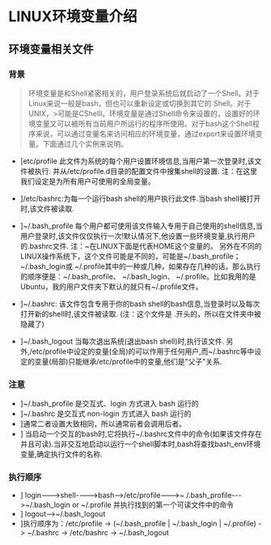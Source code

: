 
LINUX环境变量介绍
=================
环境变量相关文件
----------------

### 背景

>
>环境变量是和Shell紧密相关的，用户登录系统后就启动了一个Shell。对于Linux来说一般是bash，但也可以重新设定或切换到其它的 Shell。对于UNIX，>可能是CShelll。环境变量是通过Shell命令来设置的，设置好的环境变量又可以被所有当前用户所运行的程序所使用。对于bash这个Shell程序来说，可以通过变量名来访问相应的环境变量，通过export来设置环境变量。下面通过几个实例来说明。
>

- [etc/profile
此文件为系统的每个用户设置环境信息,当用户第一次登录时,该文件被执行.
并从/etc/profile.d目录的配置文件中搜集shell的设置.
注：在这里我们设定是为所有用户可使用的全局变量。

- ]/etc/bashrc:为每一个运行bash shell的用户执行此文件.当bash shell被打开时,该文件被读取.

- ]~/.bash_profile
每个用户都可使用该文件输入专用于自己使用的shell信息,当用户登录时,该文件仅仅执行一次!默认情况下,他设置一些环境变量,执行用户的.bashrc文件.
注：~在LINUX下面是代表HOME这个变量的。
另外在不同的LINUX操作系统下，这个文件可能是不同的，可能是~/.bash_profile； ~/.bash_login或 ~/.profile其中的一种或几种，如果存在几种的话，那么执行的顺序便是：~/.bash_profile、 ~/.bash_login、 ~/.profile。比如我用的是Ubuntu，我的用户文件夹下默认的就只有~/.profile文件。

- ]~/.bashrc:
该文件包含专用于你的bash shell的bash信息,当登录时以及每次打开新的shell时,该文件被读取.
(注：这个文件是 .开头的，所以在文件夹中被隐藏了)

- ]~/.bash_logout
当每次退出系统(退出bash shell)时,执行该文件.
另外,/etc/profile中设定的变量(全局)的可以作用于任何用户,而~/.bashrc等中设定的变量(局部)只能继承/etc/profile中的变量,他们是\"父子\"关系.

### 注意
- ]~/.bash_profile 是交互式、login 方式进入 bash 运行的
- ]~/.bashrc 是交互式 non-login 方式进入 bash 运行的
- ]通常二者设置大致相同，所以通常前者会调用后者。
- ] 当启动一个交互的bash时,它将执行~/.bashrc文件中的命令(如果该文件存在并且可读).当非交互地启动以运行一个shell脚本时,bash将查找bash_env环境变量,确定执行文件的名称.

### 执行顺序
- ] login--->shell---->bash-->/etc/profile--->~ /.bash_profile--->~/.bash_login or ~/.profile 并执行找到的第一个可读文件中的命令
- ] logout-->~/.bash_logout
- ]执行顺序为：/etc/profile -> (~/.bash_profile | ~/.bash_login | ~/.profile) -> ~/.bashrc -> /etc/bashrc -> ~/.bash_logout










